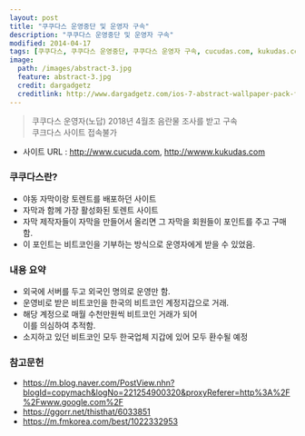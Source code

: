 ```yaml
---
layout: post
title: "쿠쿠다스 운영중단 및 운영자 구속"
description: "쿠쿠다스 운영중단 및 운영자 구속"
modified: 2014-04-17
tags: [쿠쿠다스, 쿠쿠다스 운영중단, 쿠쿠다스 운영자 구속, cucudas.com, kukudas.com]
image:
  path: /images/abstract-3.jpg
  feature: abstract-3.jpg
  credit: dargadgetz
  creditlink: http://www.dargadgetz.com/ios-7-abstract-wallpaper-pack-for-iphone-5-and-ipod-touch-retina/
---
```

> 쿠쿠다스 운영자(노답) 2018년 4월초 음란물 조사를 받고 구속  
> 쿠크다스 사이트 접속불가

- 사이트 URL : http://www.cucuda.com, http://wwww.kukudas.com

### 쿠쿠다스란?
  - 야동 자막이랑 토렌트를 배포하던 사이트
  - 자막과 함께 가장 활성화된 토렌트 사이트 
  - 자막 제작자들이 자막을 만들어서 올리면 그 자막을 회원들이 포인트를 주고 구매함.  
  - 이 포인트는 비트코인을 기부하는 방식으로 운영자에게 받을 수 있었음.

### 내용 요약
  - 외국에 서버를 두고 외국인 명의로 운영만 함.
  - 운영비로 받은 비트코인을 한국의 비트코인 계정지갑으로 거래.
  - 해당 계정으로 매월 수천만원씩 비트코인 거래가 되어   
    이를 의심하여 추적함.
  - 소지하고 있던 비트코인 모두 한국업체 지갑에 있어 모두 환수될 예정


### 참고문헌
  - https://m.blog.naver.com/PostView.nhn?blogId=copymach&logNo=221254900320&proxyReferer=http%3A%2F%2Fwww.google.com%2F  
  - https://ggorr.net/thisthat/6033851
  - https://m.fmkorea.com/best/1022332953
